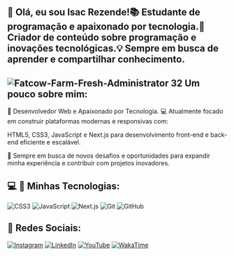 ## 👋 Olá, eu sou Isac Rezende!📚 Estudante de programação e apaixonado por tecnologia.🎥 Criador de conteúdo sobre programação e inovações tecnológicas.💡 Sempre em busca de aprender e compartilhar conhecimento.

## ![Fatcow-Farm-Fresh-Administrator 32](https://github.com/user-attachments/assets/b46814a4-ba52-4e02-992b-6b5c1b1e0ccd)  Um pouco sobre mim:
<div>
  <p>
    🚀 Desenvolvedor Web  e  Apaixonado por Tecnologia. 💻 Atualmente focado em construir plataformas modernas e responsivas com:

HTML5, CSS3, JavaScript e Next.js para desenvolvimento front-end e back-end eficiente e escalável.

🌱 Sempre em busca de novos desafios e oportunidades para expandir minha experiência e contribuir com projetos inovadores.
  </p>
  
  ## 💻 🚀 Minhas Tecnologias:
<div>
    <img src="https://img.shields.io/badge/CSS3-1572B6?style=for-the-badge&logo=css3&logoColor=white" alt="CSS3">
    <img src="https://img.shields.io/badge/JavaScript-F7DF1E?style=for-the-badge&logo=javascript&logoColor=black" alt="JavaScript">
    <img src="https://img.shields.io/badge/Next.js-000000?style=for-the-badge&logo=next.js&logoColor=white" alt="Next.js">
    <img src="https://img.shields.io/badge/Git-F05032?style=for-the-badge&logo=git&logoColor=white" alt="Git">
    <img src="https://img.shields.io/badge/GitHub-181717?style=for-the-badge&logo=github&logoColor=white" alt="GitHub">
</div>


## 📱 Redes Sociais:
<div>
<a href="https://www.instagram.com/isac11245/" target="_blank"><img src="https://img.shields.io/badge/Instagram-E4405F?style=for-the-badge&logo=instagram&logoColor=white" alt="Instagram"></a>
<a href="https://www.linkedin.com/in/isac-luiz-de-rezende-091b29348/" target="_blank"><img src="https://img.shields.io/badge/LinkedIn-0077B5?style=for-the-badge&logo=linkedin&logoColor=white" alt="LinkedIn"></a>
  <a href="https://www.youtube.com/@historialegaloficial7115" target="_blank"><img src="https://img.shields.io/badge/YouTube-FF0000?style=for-the-badge&logo=youtube&logoColor=white" alt="YouTube"></a>
  <a href="https://wakatime.com/@isac" target="_blank"><img src="https://img.shields.io/badge/WakaTime-000000?style=for-the-badge&logo=wakatime&logoColor=white" alt="WakaTime"></a>
</div>


